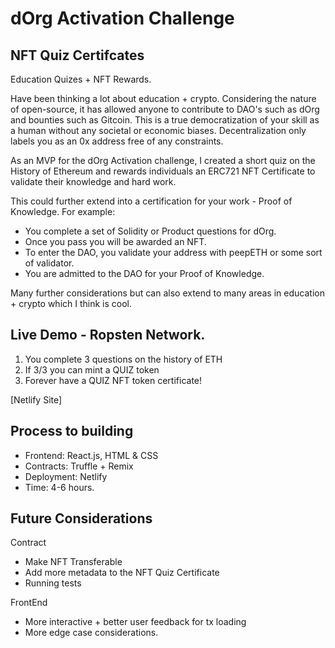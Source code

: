 # dOrg Activation Challenge

## NFT Quiz Certifcates
Education Quizes + NFT Rewards. 

Have been thinking a lot about education + crypto. Considering the nature of open-source, it has allowed anyone to contribute to DAO's such as dOrg and bounties such as Gitcoin. This is a true democratization of your skill as a human without any societal or economic biases. Decentralization only labels you as an 0x address free of any constraints. 

As an MVP for the dOrg Activation challenge, I created a short quiz on the History of Ethereum and rewards individuals an ERC721 NFT Certificate to validate their knowledge and hard work. 

This could further extend into a certification for your work - Proof of Knowledge. For example:
- You complete a set of Solidity or Product questions for dOrg.
- Once you pass you will be awarded an NFT. 
- To enter the DAO, you validate your address with peepETH or some sort of validator. 
- You are admitted to the DAO for your Proof of Knowledge. 

Many further considerations but can also extend to many areas in education + crypto which I think is cool. 

## Live Demo - Ropsten Network. 
1. You complete 3 questions on the history of ETH
2. If 3/3 you can mint a QUIZ token
3. Forever have a QUIZ NFT token certificate!

[Netlify Site]


## Process to building
- Frontend: React.js, HTML & CSS
- Contracts: Truffle + Remix
- Deployment: Netlify
- Time: 4-6 hours.

## Future Considerations
Contract
- Make NFT Transferable
- Add more metadata to the NFT Quiz Certificate
- Running tests

FrontEnd
- More interactive + better user feedback for tx loading
- More edge case considerations.



